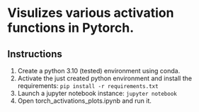 # Visulizes various activation functions in Pytorch.

## Instructions
1. Create a python 3.10 (tested) environment using conda.
2. Activate the just created python environment and install the
requirements: `pip install -r requirements.txt` 
3. Launch a jupyter notebook instance: `jupyter notebook`
4. Open torch_activations_plots.ipynb and run it.
